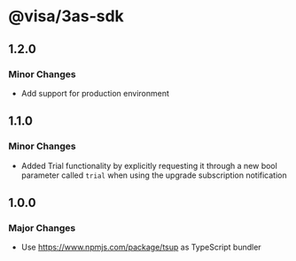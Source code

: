 # @visa/3as-sdk

## 1.2.0

### Minor Changes

- Add support for production environment

## 1.1.0

### Minor Changes

- Added Trial functionality by explicitly requesting it through a new bool parameter called `trial` when using the upgrade subscription notification

## 1.0.0

### Major Changes

- Use https://www.npmjs.com/package/tsup as TypeScript bundler
